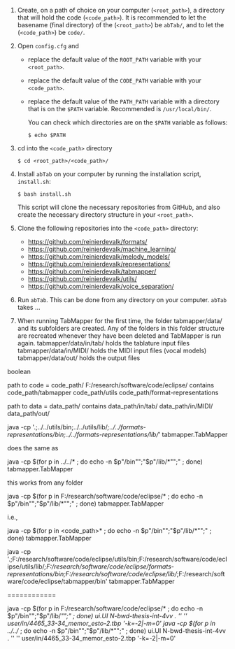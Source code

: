 1. Create, on a path of choice on your computer (`<root_path>`), a directory that will hold the code (`<code_path>`). It is recommended to let the basename (final directory) of the (`<root_path>`) be `abTab/`, and to let the (`<code_path>`) be `code/`.    

2. Open `config.cfg` and
   - replace the default value of the `ROOT_PATH` variable with your `<root_path>`.
   - replace the default value of the `CODE_PATH` variable with your `<code_path>`. 
   - replace the default value of the `PATH_PATH` variable with a directory
     that is on the `$PATH` variable. Recommended is `/usr/local/bin/`.
     
     You can check which directories are on the `$PATH` variable as follows:

         $ echo $PATH

3. cd into the `<code_path>` directory

       $ cd <root_path>/<code_path>/

4. Install `abTab` on your computer by running the installation script,  `install.sh`:

       $ bash install.sh

   This script will clone the necessary repositories from GitHub, and also create
   the necessary directory structure in your `<root_path>`.

1. Clone the following repositories into the `<code_path>` directory:
   - https://github.com/reinierdevalk/formats/
   - https://github.com/reinierdevalk/machine_learning/
   - https://github.com/reinierdevalk/melody_models/
   - https://github.com/reinierdevalk/representations/
   - https://github.com/reinierdevalk/tabmapper/
   - https://github.com/reinierdevalk/utils/
   - https://github.com/reinierdevalk/voice_separation/
  




5. Run `abTab`. This can be done from any directory on your computer.
   `abTab` takes ...


 

 
5. When running TabMapper for the first time, the folder tabmapper/data/ and 
   its subfolders are created. Any of the folders in this folder structure are 
   recreated whenever they have been deleted and TabMapper is run again. 
   tabmapper/data/in/tab/	holds the tablature input files
   tabmapper/data/in/MIDI/	holds the MIDI input files (vocal models)
   tabmapper/data/out/		holds the output files


boolean

path to code = 	code_path/				F:/research/software/code/eclipse/
contains	code_path/tabmapper
		code_path/utils
		code_path/format-representations

path to data = 	data_path/
contains	data_path/in/tab/
		data_path/in/MIDI/
		data_path/out/ 




java -cp '.;../../utils/bin;../../utils/lib/*;../../formats-representations/bin;../../formats-representations/lib/*' tabmapper.TabMapper

does the same as

java -cp $(for p in ../../* ; do echo -n $p"/bin"";"$p"/lib/*"";" ; done) tabmapper.TabMapper

this works from any folder

java -cp $(for p in F:/research/software/code/eclipse/* ; do echo -n $p"/bin"";"$p"/lib/*"";" ; done) tabmapper.TabMapper

i.e., 

java -cp $(for p in <code_path>* ; do echo -n $p"/bin"";"$p"/lib/*"";" ; done) tabmapper.TabMapper

java -cp '.;F:/research/software/code/eclipse/utils/bin;F:/research/software/code/eclipse/utils/lib/*;F:/research/software/code/eclipse/formats-representations/bin;F:/research/software/code/eclipse/lib/*;F:/research/software/code/eclipse/tabmapper/bin' tabmapper.TabMapper



============

java -cp $(for p in F:/research/software/code/eclipse/* ; do echo -n $p"/bin"";"$p"/lib/*"";" ; done) ui.UI N-bwd-thesis-int-4vv . '' '' user/in/4465_33-34_memor_esto-2.tbp '-k=-2|-m=0'
java -cp $(for p in ../../* ; do echo -n $p"/bin"";"$p"/lib/*"";" ; done) ui.UI N-bwd-thesis-int-4vv . '' '' user/in/4465_33-34_memor_esto-2.tbp '-k=-2|-m=0'